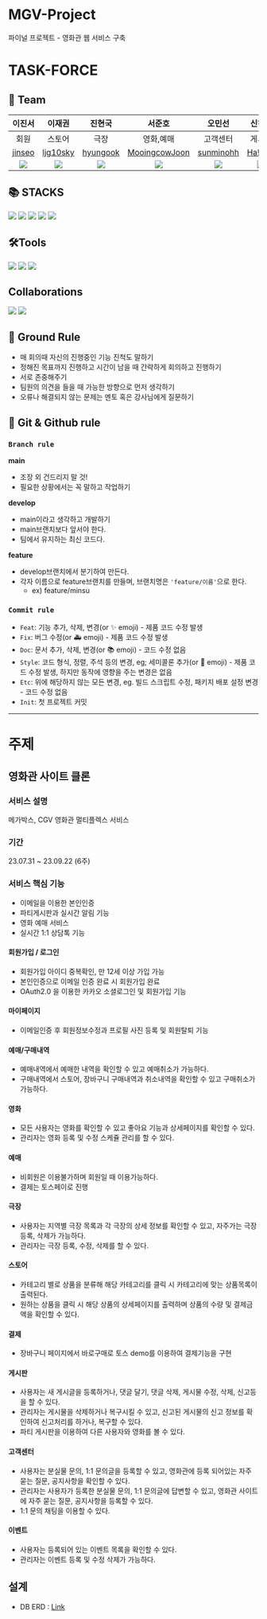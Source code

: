 # MGV-Project
파이널 프로젝트 - 영화관 웹 서비스 구축

# TASK-FORCE

## 🦹‍ Team
|이진서|이재권|진현국|서준호|오민선|신하원|
|:---:|:---:|:---:|:---:|:---:|:---:|
|회원|스토어|극장|영화,예매|고객센터|게시판|
|[jinseo](https://github.com/hia0706)|[ljg10sky](https://github.com/ljg10sky)|[hyungook](https://github.com/hyungook-jin)|[MooingcowJoon](https://github.com/MooingcowJoon)|[sunminohh](https://github.com/sunminohh)|[Ha!won](https://github.com/Shinhawo)|
|![](https://avatars.githubusercontent.com/u/94761254?v=4)|![](https://avatars.githubusercontent.com/u/130030785?v=4)|![](https://avatars.githubusercontent.com/u/130140565?v=4)|![](https://avatars.githubusercontent.com/u/130448178?v=4)|![](https://avatars.githubusercontent.com/u/130140763?v=4)|![](https://avatars.githubusercontent.com/u/122660720?v=4)|

## 📚 STACKS
<img src="https://img.shields.io/badge/java-007396?style=for-the-badge&logo=java&logoColor=white"> <img src="https://img.shields.io/badge/javascript-F7DF1E?style=for-the-badge&logo=javascript&logoColor=black"> <img src="https://img.shields.io/badge/springboot-6DB33F?style=for-the-badge&logo=springboot&logoColor=white"> <img src="https://img.shields.io/badge/thymeleaf-005F0F?style=for-the-badge&logo=thymeleaf&logoColor=white"> <img src="https://img.shields.io/badge/mysql-4479A1?style=for-the-badge&logo=mysql&logoColor=white">
## 🛠Tools 
<img src="https://img.shields.io/badge/apachemaven-C71A36?style=for-the-badge&logo=apachemaven&logoColor=white"> <img src="https://img.shields.io/badge/git-F05032?style=for-the-badge&logo=git&logoColor=white"> <img src="https://img.shields.io/badge/sourcetree-0052CC?style=for-the-badge&logo=sourcetree&logoColor=white">

## Collaborations
<img src="https://img.shields.io/badge/github-181717?style=for-the-badge&logo=github&logoColor=white"> <img src="https://img.shields.io/badge/notion-000000?style=for-the-badge&logo=notion&logoColor=white">

## 📝 Ground Rule
- 매 회의때 자신의 진행중인 기능 진척도 말하기
- 정해진 목표까지 진행하고 시간이 남을 때 간략하게 회의하고 진행하기
- 서로 존중해주기
- 팀원의 의견을 들을 때 가능한 방향으로 먼저 생각하기
- 오류나 해결되지 않는 문제는 멘토 혹은 강사님에게 질문하기

## 👥 Git & Github rule

### `Branch rule`
**main**
- 조장 외 건드리지 말 것!
- 필요한 상황에서는 꼭 말하고 작업하기

**develop**
- main이라고 생각하고 개발하기
- main브랜치보다 앞서야 한다.
- 팀에서 유지하는 최신 코드다.

**feature**
- develop브랜치에서 분기하여 만든다.
- 각자 이름으로 feature브랜치를 만들며, 브랜치명은 `'feature/이름'`으로 한다.
  + ex) feature/minsu

### `Commit rule`

- `Feat`: 기능 추가, 삭제, 변경(or ✨ emoji) - 제품 코드 수정 발생
- `Fix`: 버그 수정(or 🚑 emoji) - 제품 코드 수정 발생
- `Doc`: 문서 추가, 삭제, 변경(or 📚 emoji) - 코드 수정 없음
- `Style`: 코드 형식, 정렬, 주석 등의 변경, eg; 세미콜론 추가(or 🎨 emoji) - 제품 코드 수정 발생, 하지만 동작에 영향을 주는 변경은 없음
- `Etc`: 위에 해당하지 않는 모든 변경, eg. 빌드 스크립트 수정, 패키지 배포 설정 변경 - 코드 수정 없음
- `Init`: 첫 프로젝트 커밋

---

# 주제
## 영화관 사이트 클론

### 서비스 설명
메가박스, CGV 영화관 멀티플렉스 서비스

### 기간
23.07.31 ~ 23.09.22 (6주)

### 서비스 핵심 기능
- 이메일을 이용한 본인인증
- 파티게시판과 실시간 알림 기능
- 영화 예매 서비스
- 실시간 1:1 상담톡 기능

#### 회원가입 / 로그인
- 회원가입 아이디 중복확인, 만 12세 이상 가입 가능
- 본인인증으로 이메일 인증 완료 시 회원가입 완료
- OAuth2.0 을 이용한 카카오 소셜로그인 및 회원가입 기능

#### 마이페이지
- 이메일인증 후 회원정보수정과 프로필 사진 등록 및 회원탈퇴 기능

#### 예매/구매내역
- 예매내역에서 예매한 내역을 확인할 수 있고 예매취소가 가능하다.
- 구매내역에서 스토어, 장바구니 구매내역과 취소내역을 확인할 수 있고 구매취소가 가능하다.

#### 영화
- 모든 사용자는 영화를 확인할 수 있고 좋아요 기능과 상세페이지를 확인할 수 있다.
- 관리자는 영화 등록 및 수정 스케쥴 관리를 할 수 있다.

#### 예매
- 비회원은 이용불가하며 회원일 때 이용가능하다.
- 결제는 토스페이로 진행

#### 극장
- 사용자는 지역별 극장 목록과 각 극장의 상세 정보를 확인할 수 있고, 자주가는 극장 등록, 삭제가 가능하다.
- 관리자는 극장 등록, 수정, 삭제를 할 수 있다.

#### 스토어
- 카테고리 별로 상품을 분류해 해당 카테고리를 클릭 시 카테고리에 맞는 상품목록이 출력된다.
- 원하는 상품을 클릭 시 해당 상품의 상세페이지를 출력하며 상품의 수량 및 결제금액을 확인할 수 있다.

#### 결제
- 장바구니 페이지에서 바로구매로 토스 demo를 이용하여 결제기능을 구현

#### 게시판
- 사용자는 새 게시글을 등록하거나, 댓글 달기, 댓글 삭제, 게시물 수정, 삭제, 신고등을 할 수 있다.
- 관리자는 게시물을 삭제하거나 복구시킬 수 있고, 신고된 게시물의 신고 정보를 확인하여 신고처리를 하거나, 복구할 수 있다.
- 파티 게시판을 이용하여 다른 사용자와 영화를 볼 수 있다.

#### 고객센터
- 사용자는 분실물 문의, 1:1 문의글을 등록할 수 있고, 영화관에 등록 되어있는 자주 묻는 질문, 공지사항을 확인할 수 있다.
- 관리자는 사용자가 등록한 분실물 문의, 1:1 문의글에 답변할 수 있고, 영화관 사이트에 자주 묻는 질문, 공지사항을 등록할 수 있다.
- 1:1 문의 채팅을 이용할 수 있다.

#### 이벤트
- 사용자는 등록되어 있는 이벤트 목록을 확인할 수 있다.
- 관리자는 이벤트 등록 및 수정 삭제가 가능하다.

## 설계
- DB ERD : [Link](https://www.erdcloud.com/d/r7eZogTkYjgkTEZsr)
